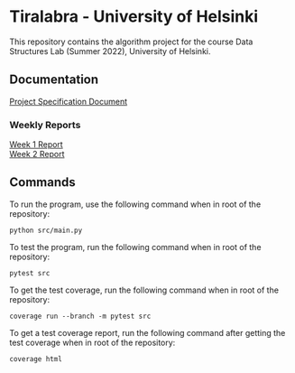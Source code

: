 # Tiralabra - University of Helsinki
This repository contains the algorithm project for the course Data Structures Lab (Summer 2022), University of Helsinki.

## Documentation
[Project Specification Document](./documentation/project_specification.md)

### Weekly Reports
[Week 1 Report](./documentation/weekly_reports/week1_report.md)<br>
[Week 2 Report](./documentation/weekly_reports/week2_report.md)

## Commands
To run the program, use the following command when in root of the repository:
```console
python src/main.py
```

To test the program, run the following command when in root of the repository:
```console
pytest src
```

To get the test coverage, run the following command when in root of the repository:
```console
coverage run --branch -m pytest src
```

To get a test coverage report, run the following command after getting the test coverage when in root of the repository:
```console
coverage html
```